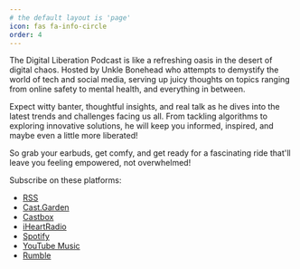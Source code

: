 ```yaml
---
# the default layout is 'page'
icon: fas fa-info-circle
order: 4
---
```


The Digital Liberation Podcast is like a refreshing oasis in the desert of digital chaos. Hosted by Unkle Bonehead who attempts to demystify the world of tech and social media, serving up juicy thoughts on topics ranging from online safety to mental health, and everything in between.

Expect witty banter, thoughtful insights, and real talk as he dives into the latest trends and challenges facing us all. From tackling algorithms to exploring innovative solutions, he will keep you informed, inspired, and maybe even a little more liberated!

So grab your earbuds, get comfy, and get ready for a fascinating ride that'll leave you feeling empowered, not overwhelmed!

Subscribe on these platforms:

- [RSS](https://cast.garden/feeds/podcast/videos.xml?videoChannelId=1486)
- [Cast.Garden](https://cast.garden/c/tdlp/videos)
- [Castbox](https://castbox.fm/channel/id6173552?country=us)
- [iHeartRadio](https://www.iheart.com/podcast/269-the-digital-liberation-podcast-181815953/)
- [Spotify](https://open.spotify.com/show/4yxDoFR5fQTS80yh6a4b5j?si=c1e7b4f2e749410d)
- [YouTube Music](https://music.youtube.com/playlist?list=PLUPAXYGZjvmZQ0YlWMEVn7b03nEw7vsdb&si=cMomELp1u3X1tP5V)
- [Rumble](https://rumble.com/c/6360101)
